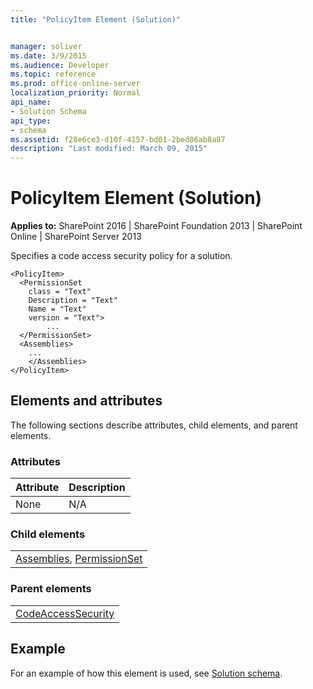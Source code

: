 ```yaml
---
title: "PolicyItem Element (Solution)"


manager: soliver
ms.date: 3/9/2015
ms.audience: Developer
ms.topic: reference
ms.prod: office-online-server
localization_priority: Normal
api_name:
- Solution Schema
api_type:
- schema
ms.assetid: f28e6ce3-d10f-4157-bd01-2bed86ab8a87
description: "Last modified: March 09, 2015"
---
```


# PolicyItem Element (Solution)

 
  
 **Applies to:** SharePoint 2016 | SharePoint Foundation 2013 | SharePoint Online | SharePoint Server 2013
  
Specifies a code access security policy for a solution.
  
```
<PolicyItem>
  <PermissionSet
    class = "Text"
    Description = "Text"
    Name = "Text"
    version = "Text">
        ...
  </PermissionSet>
  <Assemblies>
    ...
    </Assemblies>
</PolicyItem>
```

## Elements and attributes

The following sections describe attributes, child elements, and parent elements.

### Attributes

|**Attribute**|**Description**|
|:-----|:-----|
|None  <br/> |N/A  <br/> |
   
### Child elements

||
|:-----|
|[Assemblies](assemblies-element-solutioncodeaccesssecurity.md), [PermissionSet](permissionset-element-solution.md)|
   
### Parent elements

||
|:-----|
|[CodeAccessSecurity](codeaccesssecurity-element-solution.md)|
   
## Example

For an example of how this element is used, see [Solution schema](solution-schema.md).
  

